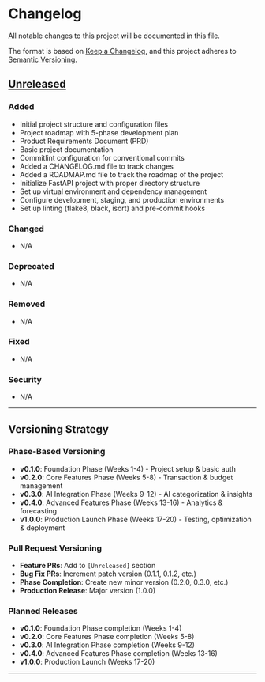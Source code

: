 # Changelog

All notable changes to this project will be documented in this file.

The format is based on [Keep a Changelog](https://keepachangelog.com/en/1.0.0/),
and this project adheres to [Semantic Versioning](https://semver.org/spec/v2.0.0.html).

## [Unreleased]

### Added

- Initial project structure and configuration files
- Project roadmap with 5-phase development plan
- Product Requirements Document (PRD)
- Basic project documentation
- Commitlint configuration for conventional commits
- Added a CHANGELOG.md file to track changes
- Added a ROADMAP.md file to track the roadmap of the project
- Initialize FastAPI project with proper directory structure
- Set up virtual environment and dependency management
- Configure development, staging, and production environments
- Set up linting (flake8, black, isort) and pre-commit hooks

### Changed

- N/A

### Deprecated

- N/A

### Removed

- N/A

### Fixed

- N/A

### Security

- N/A

---

## Versioning Strategy

### Phase-Based Versioning

- **v0.1.0**: Foundation Phase (Weeks 1-4) - Project setup & basic auth
- **v0.2.0**: Core Features Phase (Weeks 5-8) - Transaction & budget management
- **v0.3.0**: AI Integration Phase (Weeks 9-12) - AI categorization & insights
- **v0.4.0**: Advanced Features Phase (Weeks 13-16) - Analytics & forecasting
- **v1.0.0**: Production Launch Phase (Weeks 17-20) - Testing, optimization & deployment

### Pull Request Versioning

- **Feature PRs**: Add to `[Unreleased]` section
- **Bug Fix PRs**: Increment patch version (0.1.1, 0.1.2, etc.)
- **Phase Completion**: Create new minor version (0.2.0, 0.3.0, etc.)
- **Production Release**: Major version (1.0.0)

### Planned Releases

- **v0.1.0**: Foundation Phase completion (Weeks 1-4)
- **v0.2.0**: Core Features Phase completion (Weeks 5-8)
- **v0.3.0**: AI Integration Phase completion (Weeks 9-12)
- **v0.4.0**: Advanced Features Phase completion (Weeks 13-16)
- **v1.0.0**: Production Launch (Weeks 17-20)

---

[Unreleased]: https://github.com/yourusername/spendahead/compare/main...HEAD
